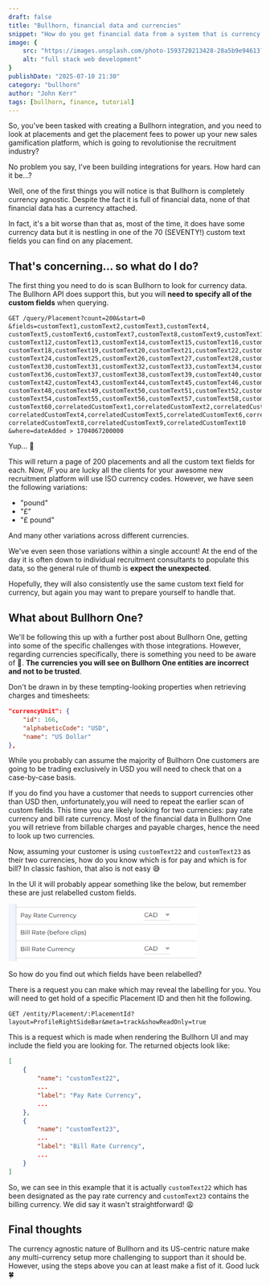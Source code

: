 ```yaml
---
draft: false
title: "Bullhorn, financial data and currencies"
snippet: "How do you get financial data from a system that is currency agnostic?"
image: {
    src: "https://images.unsplash.com/photo-1593720213428-28a5b9e94613?&fit=crop&w=430&h=240",
    alt: "full stack web development"
}
publishDate: "2025-07-10 21:30"
category: "bullhorn"
author: "John Kerr"
tags: [bullhorn, finance, tutorial]
---
```


So, you've been tasked with creating a Bullhorn integration, and you need
to look at placements and get the placement fees to power up your new sales 
gamification platform, which is going to revolutionise the recruitment industry? 

No problem you say, I've been building integrations for years. How hard 
can it be...?

Well, one of the first things you will notice is that Bullhorn is 
completely currency agnostic. Despite the fact it is full of 
financial data, none of that financial data has a currency attached. 

In fact, it's a bit worse than that as, most of the time, it does have some 
currency data but it is nestling in one of the 70 (SEVENTY!) custom text 
fields you can find on any placement.

## That's concerning... so what do I do?

The first thing you need to do is scan Bullhorn to look for currency data. 
The Bullhorn API does support this, but you will **need to specify 
all of the custom fields** when querying.

```
GET /query/Placement?count=200&start=0
&fields=customText1,customText2,customText3,customText4,
customText5,customText6,customText7,customText8,customText9,customText10,customText11,
customText12,customText13,customText14,customText15,customText16,customText17,
customText18,customText19,customText20,customText21,customText22,customText23,
customText24,customText25,customText26,customText27,customText28,customText29,
customText30,customText31,customText32,customText33,customText34,customText35,
customText36,customText37,customText38,customText39,customText40,customText41,
customText42,customText43,customText44,customText45,customText46,customText47,
customText48,customText49,customText50,customText51,customText52,customText53,
customText54,customText55,customText56,customText57,customText58,customText59,
customText60,correlatedCustomText1,correlatedCustomText2,correlatedCustomText3,
correlatedCustomText4,correlatedCustomText5,correlatedCustomText6,correlatedCustomText7,
correlatedCustomText8,correlatedCustomText9,correlatedCustomText10
&where=dateAdded > 1704067200000
```

Yup... 😬

This will return a page of 200 placements and all the custom text fields for each.
Now, _IF_ you are lucky all the clients for your awesome new recruitment platform 
will use ISO currency codes. However, we have seen the following variations:

- "pound"
- "£"
- "£ pound"

And many other variations across different currencies.

We've even seen those variations within a single account! At the end of the 
day it is often down to individual recruitment consultants to populate this 
data, so the general rule of thumb is **expect the unexpected**.

Hopefully, they will also consistently use the same custom text field for currency, but 
again you may want to prepare yourself to handle that.

## What about Bullhorn One?

We'll be following this up with a further post about Bullhorn One, getting into some 
of the specific challenges with those integrations. However, regarding currencies 
specifically, there is something you need to be aware of 🚩. **The currencies you 
will see on Bullhorn One entities are incorrect and not to be trusted**.

Don't be drawn in by these tempting-looking properties when retrieving charges and 
timesheets:

```json
"currencyUnit": {
    "id": 166,
    "alphabeticCode": "USD",
    "name": "US Dollar"
},
```

While you probably can assume the majority of Bullhorn One customers are going to be 
trading exclusively in USD you will need to check that on a case-by-case basis.

If you do find you have a customer that needs to support currencies other than USD 
then, unfortunately,you will need to repeat the earlier scan of custom fields. 
This time you are likely looking for two currencies: pay rate currency and 
bill rate currency. Most of the financial data in Bullhorn One you will retrieve 
from billable charges and payable charges, hence the need to look up two currencies.

Now, assuming your customer is using `customText22` and `customText23` as their two 
currencies, how do you know which is for pay and which is for bill? In classic fashion, 
that also is not easy 😅

In the UI it will probably appear something like the below, but remember these are 
just relabelled custom fields.

![Bullhorn One Rates](bullhorn-one-rates.png)

So how do you find out which fields have been relabelled?

There is a request you can make which may reveal the labelling for you. You will need 
to get hold of a specific Placement ID and then hit the following.

```
GET /entity/Placement/:PlacementId?layout=ProfileRightSideBar&meta=track&showReadOnly=true
```

This is a request which is made when rendering the Bullhorn UI and may include the 
field you are looking for. The returned objects look like:

```json
[
    {
        "name": "customText22",
        ...
        "label": "Pay Rate Currency",
        ...
    },
    {
        "name": "customText23",
        ...  
        "label": "Bill Rate Currency",
        ...
    }
]
```

So, we can see in this example that it is actually `customText22` which has been 
designated as the pay rate currency and `customText23` contains the billing currency. 
We did say it wasn't straightforward! 😩

## Final thoughts

The currency agnostic nature of Bullhorn and its US-centric nature make any 
multi-currency setup more challenging to support than it should be. However, using 
the steps above you can at least make a fist of it. Good luck 🍀